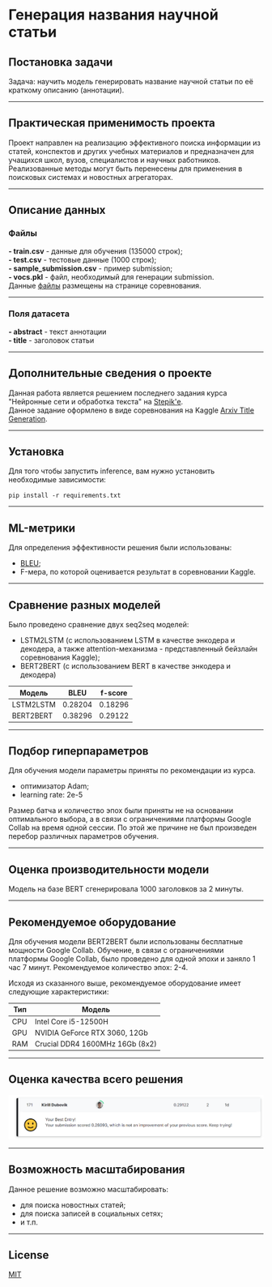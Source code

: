 # Генерация названия научной статьи

## Постановка задачи
Задача: научить модель генерировать название научной статьи по её краткому описанию (аннотации).

---

## Практическая применимость проекта
Проект направлен на реализацию эффективного поиска информации из статей, конспектов и других учебных материалов и 
предназначен для учащихся школ, вузов, специалистов и научных работников.  
Реализованные методы могут быть перенесены для применения в поисковых системах и новостных агрегаторах.

---

## Описание данных

### Файлы

**- train.csv** - данные для обучения (135000 строк);  
**- test.csv** - тестовые данные (1000 строк);  
**- sample_submission.csv** - пример submission;  
**- vocs.pkl** - файл, необходимый для генерации submission.  
Данные [файлы](https://www.kaggle.com/competitions/title-generation/data) размещены на странице соревнования.

---

### Поля датасета

**- abstract** - текст аннотации  
**- title** - заголовок статьи

---

## Дополнительные сведения о проекте

Данная работа является решением последнего задания курса "Нейронные сети и обработка текста" на [Stepik'е](https://stepik.org/lesson/262255/step/1).  
Данное задание оформлено в виде соревнования на Kaggle [Arxiv Title Generation](https://www.kaggle.com/competitions/title-generation/).

---

## Установка

Для того чтобы запустить inference, вам нужно установить необходимые зависимости:
```
pip install -r requirements.txt
```
---

## ML-метрики

Для определения эффективности решения были использованы:
- [BLEU](https://en.wikipedia.org/wiki/BLEU);
- F-мера, по которой оценивается результат в соревновании Kaggle.

---

## Сравнение разных моделей

Было проведено сравнение двух seq2seq моделей:
- LSTM2LSTM (с использованием LSTM в качестве энкодера и декодера, а также attention-механизма - представленный бейзлайн соревнования Kaggle);
- BERT2BERT (с использованием BERT в качестве энкодера и декодера)

| Модель    | BLEU    | f-score |
|-----------|---------|---------|
| LSTM2LSTM | 0.28204 | 0.18296 |
| BERT2BERT | 0.38296 | 0.29122 |

---

## Подбор гиперпараметров

Для обучения модели параметры приняты по рекомендации из курса. 
- оптимизатор Adam;  
- learning rate: 2e-5  

Размер батча и количество эпох были приняты не на основании оптимального выбора, а в связи с ограничениями платформы Google Collab на время одной сессии.
По этой же причине не был произведен перебор различных параметров обучения.

---

## Оценка производительности модели

Модель на базе BERT сгенерировала 1000 заголовков за 2 минуты.

---

## Рекомендуемое оборудование

Для обучения модели BERT2BERT были использованы бесплатные мощности Google Collab.
Обучение, в связи с ограничениями платформы Google Collab, было проведено для одной эпохи и заняло 1 час 7 минут.
Рекомендуемое количество эпох: 2-4.

Исходя из сказанного выше, рекомендуемое оборудование имеет следующие характеристики:

| Тип | Модель                          |
|-----|---------------------------------|
| CPU | Intel Core i5-12500H            |
| GPU | NVIDIA GeForce RTX 3060, 12Gb   |
| RAM | Crucial DDR4 1600MHz 16Gb (8x2) |

---

## Оценка качества всего решения

![Score](./media/score.png)

---

## Возможность масштабирования

Данное решение возможно масштабировать:
- для поиска новостных статей;
- для поиска записей в социальных сетях;
- и т.п.

---

## License
[MIT](https://choosealicense.com/licenses/mit/)
